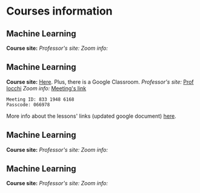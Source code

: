 # Courses information

## Machine Learning
**Course site:**
*Professor's site:*
*Zoom info:*

## Machine Learning
**Course site:** [Here](https://sites.google.com/diag.uniroma1.it/machine-learning). Plus, there is a Google Classroom.
*Professor's site:* [Prof Iocchi](https://sites.google.com/a/dis.uniroma1.it/iocchi/home)
*Zoom info:* [Meeting's link](https://uniroma1.zoom.us/j/83319486168?pwd=cUxmK1phRzhoWTIvellXdDhuSVV3UT09)

```
Meeting ID: 833 1948 6168
Passcode: 066978
```
More info about the lessons' links (updated google document) [here](https://docs.google.com/document/d/1etU5_Gu3_bxWv8zLEblufs1Ar8hGls8mSlS1mjQe3D8/edit?usp=sharing).

## Machine Learning
**Course site:**
*Professor's site:*
*Zoom info:*

## Machine Learning
**Course site:**
*Professor's site:*
*Zoom info:*
